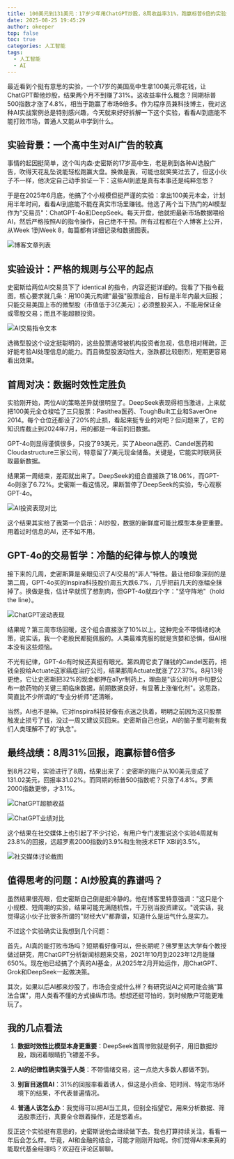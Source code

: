 ```yaml
---
title: 100美元到131美元：17岁少年用ChatGPT炒股，8周收益率31%，跑赢标普6倍的实验全解析
date: 2025-08-25 19:45:29
author: okeeper
top: false
toc: true
categories: 人工智能
tags:
  - 人工智能
  - AI
---
```


最近看到个挺有意思的实验，一个17岁的美国高中生拿100美元零花钱，让ChatGPT帮他炒股，结果两个月不到赚了31%。这收益率什么概念？同期标普500指数才涨了4.8%，相当于跑赢了市场6倍多。作为程序员兼科技博主，我对这种AI实战案例总是特别感兴趣，今天就来好好拆解一下这个实验，看看AI到底能不能打败市场，普通人又能从中学到什么。

## 实验背景：一个高中生对AI广告的较真

事情的起因挺简单，这个叫内森·史密斯的17岁高中生，老是刷到各种AI选股广告，吹得天花乱坠说能轻松跑赢大盘。换做是我，可能也就笑笑过去了，但这小伙子不一样，他决定自己动手验证一下：这些AI到底是真有本事还是纯粹忽悠？

于是在2025年6月底，他搞了个小规模但挺严谨的实验：拿出100美元本金，计划用半年时间，看看AI到底能不能在真实市场里赚钱。他选了两个当下热门的AI模型作为"交易员"：ChatGPT-4o和DeepSeek。每天开盘，他就把最新市场数据喂给AI，然后严格按照AI的指令操作，自己绝不干预。所有过程都在个人博客上公开，从Week 1到Week 8，每篇都有详细记录和数据图表。

![博客文章列表](https://okeeper-blog-images.oss-cn-hangzhou.aliyuncs.com/blog-images/202509/49a7c00aed3de84005d5d5586f837756.jpg)

## 实验设计：严格的规则与公平的起点

史密斯给两位AI交易员下了 identical 的指令，内容还挺详细的。我看了下指令截图，核心要求就几条：用100美元构建"最强"股票组合，目标是半年内最大回报；只能交易美国上市的微型股（市值低于3亿美元）；必须整股买入，不能用保证金或零股交易；而且不能超额投资。

![AI交易指令文本](https://okeeper-blog-images.oss-cn-hangzhou.aliyuncs.com/blog-images/202509/ef48304b631ae6633d0fead5cd534a36.jpg)

选微型股这个设定挺聪明的，这些股票通常被机构投资者忽视，信息相对稀疏，正好能考验AI处理信息的能力。而且微型股波动性大，涨跌都比较剧烈，短期更容易看出效果。

## 首周对决：数据时效性定胜负

实验刚开始，两位AI的策略差异就很明显了。DeepSeek表现得相当激进，上来就把100美元全仓梭哈了三只股票：Pasithea医药、ToughBuilt工业和SaverOne 2014。每个仓位还都设了20%的止损，看起来挺专业的对吧？但问题来了，它的知识库截止到2024年7月，用的都是一年前的旧数据。

GPT-4o则显得谨慎很多，只投了93美元，买了Abeona医药、Candel医药和Cloudastructure三家公司，特意留了7美元现金储备。关键是，它能实时联网获取最新数据。

结果第一周结束，差距就出来了。DeepSeek的组合直接跌了18.06%，而GPT-4o则涨了6.72%。史密斯一看这情况，果断暂停了DeepSeek的实验，专心观察GPT-4o。

![AI投资表现对比](https://okeeper-blog-images.oss-cn-hangzhou.aliyuncs.com/blog-images/202509/238d12459b7683d8eac312e6bb50397c.png)

这个结果其实给了我第一个启示：AI炒股，数据的新鲜度可能比模型本身更重要。用着过时信息的AI，还不如不用。

## GPT-4o的交易哲学：冷酷的纪律与惊人的嗅觉

接下来的几周，史密斯算是亲眼见识了AI交易的"非人"特性。最让他印象深刻的是第二周，GPT-4o买的Inspira科技股价周五大跌6.7%，几乎把前几天的涨幅全抹掉了。换做是我，估计早就慌了想割肉，但GPT-4o就四个字："坚守阵地"（hold the line）。

![ChatGPT波动表现](https://okeeper-blog-images.oss-cn-hangzhou.aliyuncs.com/blog-images/202509/e0c9a7c5fd3c6bb1f76f3528249e3542.png)

结果呢？第三周市场回暖，这个组合直接涨了10%以上。这种完全不带情绪的决策，说实话，我一个老股民都挺佩服的。人类最难克服的就是贪婪和恐惧，但AI根本没有这些烦恼。

不光有纪律，GPT-4o有时候还真挺有眼光。第四周它卖了赚钱的Candel医药，把钱全投给Actuate这家癌症治疗公司，结果那周Actuate就涨了27.37%。8月13号更绝，它让史密斯把32%的现金都押在aTyr制药上，理由是"该公司9月中旬要公布一款药物的关键三期临床数据，前期数据良好，有显著上涨催化剂"。这思路，简直比不少所谓的"专业分析师"还清晰。

当然，AI也不是神。它对Inspira科技好像有点迷之执着，明明之前因为这只股票触发止损亏了钱，没过一周又建议买回来。史密斯自己也说，AI的脑子里可能有我们人类理解不了的"执念"。

## 最终战绩：8周31%回报，跑赢标普6倍多

到8月22号，实验进行了8周，结果出来了：史密斯的账户从100美元变成了131.02美元，回报率31.02%。而同期的标普500指数呢？只涨了4.8%。罗素2000指数更惨，才3.1%。

![ChatGPT超额收益](https://okeeper-blog-images.oss-cn-hangzhou.aliyuncs.com/blog-images/202509/a7e673f0e3c874ff7fa109e22d344d04.jpg)

![ChatGPT业绩对比](https://okeeper-blog-images.oss-cn-hangzhou.aliyuncs.com/blog-images/202509/1bd162bf295ad14c2cf7e74d4c190d9a.jpg)

这个结果在社交媒体上也引起了不少讨论，有用户专门发推说这个实验4周就有23.8%的回报，远超罗素2000指数的3.9%和生物技术ETF XBI的3.5%。

![社交媒体讨论截图](https://okeeper-blog-images.oss-cn-hangzhou.aliyuncs.com/blog-images/202509/137c8c010a9285d69261bda1a3931c70.jpg)

## 值得思考的问题：AI炒股真的靠谱吗？

虽然结果很亮眼，但史密斯自己倒是挺冷静的。他在博客里特意强调："这只是个小规模、短周期的实验，结果可能充满随机性，千万别当投资建议。"说实话，我觉得这小伙子比很多所谓的"财经大V"都靠谱，知道什么是运气什么是实力。

不过这个实验确实让我想到几个问题：

首先，AI真的能打败市场吗？短期看好像可以，但长期呢？佛罗里达大学有个教授做过研究，用ChatGPT分析新闻标题来交易，2021年10月到2023年12月能赚650%。现在他已经搞了个真的AI基金，从2025年2月开始运作，用ChatGPT、Grok和DeepSeek一起做决策。

其次，如果以后AI都来炒股了，市场会变成什么样？有研究说AI之间可能会搞"算法合谋"，用人类看不懂的方式操纵市场。想想还挺可怕的，到时候散户可能更难玩了。

## 我的几点看法

1. **数据时效性比模型本身更重要**：DeepSeek首周惨败就是例子，用旧数据炒股，跟闭着眼睛扔飞镖差不多。

2. **AI的纪律性确实强于人类**：不带情绪交易，这一点绝大多数人都做不到。

3. **别盲目迷信AI**：31%的回报率看着诱人，但这是小资金、短时间、特定市场环境下的结果，不代表普遍情况。

4. **普通人该怎么办**：我觉得可以把AI当工具，但别全指望它。用来分析数据、筛选股票还行，真要全仓跟着操作，还是悠着点。

反正这个实验挺有意思的，史密斯说他会继续做下去。我也打算持续关注，看看一年后会怎么样。毕竟，AI和金融的结合，可能才刚刚开始呢。你们觉得AI未来真的能取代基金经理吗？欢迎在评论区聊聊。